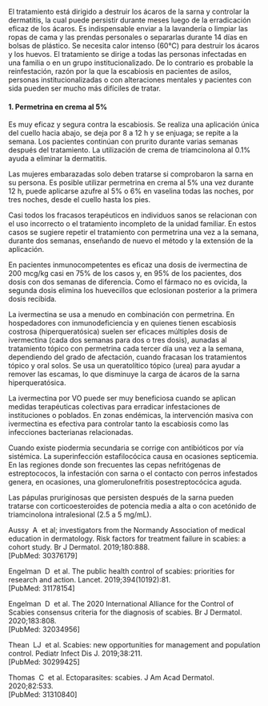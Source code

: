 El tratamiento está dirigido a destruir los ácaros de la sarna y controlar la dermatitis, la cual puede persistir durante meses luego de la erradicación eficaz de los ácaros. Es indispensable enviar a la lavandería o limpiar las ropas de cama y las prendas personales o separarlas durante 14 días en bolsas de plástico. Se necesita calor intenso (60°C) para destruir los ácaros y los huevos. El tratamiento se dirige a todas las personas infectadas en una familia o en un grupo institucionalizado. De lo contrario es probable la reinfestación, razón por la que la escabiosis en pacientes de asilos, personas institucionalizadas o con alteraciones mentales y pacientes con sida pueden ser mucho más difíciles de tratar.

#### 1. Permetrina en crema al 5%

Es muy eficaz y segura contra la escabiosis. Se realiza una aplicación única del cuello hacia abajo, se deja por 8 a 12 h y se enjuaga; se repite a la semana. Los pacientes continúan con prurito durante varias semanas después del tratamiento. La utilización de crema de triamcinolona al 0.1% ayuda a eliminar la dermatitis.

Las mujeres embarazadas solo deben tratarse si comprobaron la sarna en su persona. Es posible utilizar permetrina en crema al 5% una vez durante 12 h, puede aplicarse azufre al 5% o 6% en vaselina todas las noches, por tres noches, desde el cuello hasta los pies.

Casi todos los fracasos terapéuticos en individuos sanos se relacionan con el uso incorrecto o el tratamiento incompleto de la unidad familiar. En estos casos se sugiere repetir el tratamiento con permetrina una vez a la semana, durante dos semanas, enseñando de nuevo el método y la extensión de la aplicación.

En pacientes inmunocompetentes es eficaz una dosis de ivermectina de 200 mcg/kg casi en 75% de los casos y, en 95% de los pacientes, dos dosis con dos semanas de diferencia. Como el fármaco no es ovicida, la segunda dosis elimina los huevecillos que eclosionan posterior a la primera dosis recibida.

La ivermectina se usa a menudo en combinación con permetrina. En hospedadores con inmunodeficiencia y en quienes tienen escabiosis costrosa (hiperqueratósica) suelen ser eficaces múltiples dosis de ivermectina (cada dos semanas para dos o tres dosis), aunadas al tratamiento tópico con permetrina cada tercer día una vez a la semana, dependiendo del grado de afectación, cuando fracasan los tratamientos tópico y oral solos. Se usa un queratolítico tópico (urea) para ayudar a remover las escamas, lo que disminuye la carga de ácaros de la sarna hiperqueratósica.

La ivermectina por VO puede ser muy beneficiosa cuando se aplican medidas terapéuticas colectivas para erradicar infestaciones de instituciones o poblados. En zonas endémicas, la intervención masiva con ivermectina es efectiva para controlar tanto la escabiosis como las infecciones bacterianas relacionadas.

Cuando existe piodermia secundaria se corrige con antibióticos por vía sistémica. La superinfección estafilocócica causa en ocasiones septicemia. En las regiones donde son frecuentes las cepas nefritógenas de estreptococos, la infestación con sarna o el contacto con perros infestados genera, en ocasiones, una glomerulonefritis posestreptocócica aguda.

Las pápulas pruriginosas que persisten después de la sarna pueden tratarse con corticoesteroides de potencia media a alta o con acetónido de triamcinolona intralesional (2.5 a 5 mg/mL).

Aussy  A  et al; investigators from the Normandy Association of medical education in dermatology. Risk factors for treatment failure in scabies: a cohort study. Br J Dermatol. 2019;180:888.  
[PubMed: 30376179]    

Engelman  D  et al. The public health control of scabies: priorities for research and action. Lancet. 2019;394(10192):81.  
[PubMed: 31178154]    

Engelman  D  et al. The 2020 International Alliance for the Control of Scabies consensus criteria for the diagnosis of scabies. Br J Dermatol. 2020;183:808.  
[PubMed: 32034956]    

Thean  LJ  et al. Scabies: new opportunities for management and population control. Pediatr Infect Dis J. 2019;38:211.  
[PubMed: 30299425]    

Thomas  C  et al. Ectoparasites: scabies. J Am Acad Dermatol. 2020;82:533.  
[PubMed: 31310840]